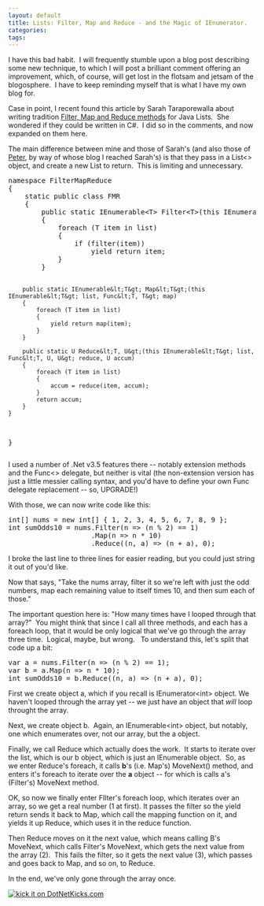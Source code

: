 ```yaml
---
layout: default
title: Lists: Filter, Map and Reduce - and the Magic of IEnumerator.
categories: 
tags: 
---
```


  <p>I have this bad habit.  I will frequently stumble upon a blog post describing some new technique, to which I will post a brilliant comment offering an improvement, which, of course, will get lost in the flotsam and jetsam of the blogosphere.  I have to keep reminding myself that is what I have my own blog for.</p>  <p>Case in point, I recent found this article by Sarah Taraporewalla about writing tradition <a href="http://sarahtaraporewalla.blogspot.com/2008/08/lists-filter-map-and-reduce.html" target="_blank">Filter, Map and Reduce methods</a> for Java Lists.  She wondered if they could be written in C#.  I did so in the comments, and now expanded on them here. </p>  <p>The main difference between mine and those of Sarah's (and also those of <a href="http://dotnet.org.za/pieter/archive/2008/08/17/filter-and-map-in-c.aspx" target="_blank">Peter</a>, by way of whose blog I reached Sarah's) is that they pass in a List&lt;&gt; object, and create a new List to return.  This is limiting and unnecessary.</p>  <pre class="c#">namespace FilterMapReduce
{
    static public class FMR
    {
        public static IEnumerable&lt;T&gt; Filter&lt;T&gt;(this IEnumerable&lt;T&gt; list, Func&lt;T, bool&gt; filter)
        {
            foreach (T item in list)
            {
                if (filter(item))
                    yield return item;
            }
        }

        public static IEnumerable&lt;T&gt; Map&lt;T&gt;(this IEnumerable&lt;T&gt; list, Func&lt;T, T&gt; map)
        {
            foreach (T item in list)
            {
                yield return map(item);
            }
        }

        public static U Reduce&lt;T, U&gt;(this IEnumerable&lt;T&gt; list, Func&lt;T, U, U&gt; reduce, U accum)
        {
            foreach (T item in list)
            {
                accum = reduce(item, accum);
            }
            return accum;
        }
    }
}</pre>

<p>I used a number of .Net v3.5 features there -- notably extension methods and the Func&lt;&gt; delegate, but neither is vital (the non-extension version has just a little messier calling syntax, and you'd have to define your own Func delegate replacement -- so, UPGRADE!)</p>

<p>With those, we can now write code like this:</p>

<pre class="c#">int[] nums = new int[] { 1, 2, 3, 4, 5, 6, 7, 8, 9 };
int sumOdds10 = nums.Filter(n =&gt; (n % 2) == 1)
                    .Map(n =&gt; n * 10)
                    .Reduce((n, a) =&gt; (n + a), 0);</pre>

<p>I broke the last line to three lines for easier reading, but you could just string it out of you'd like.</p>

<p>Now that says, "Take the nums array, filter it so we're left with just the odd numbers, map each remaining value to itself times 10, and then sum each of those."</p>

<p>The important question here is: "How many times have I looped through that array?"  You might think that since I call all three methods, and each has a foreach loop, that it would be only logical that we've go through the array three time.  Logical, maybe, but wrong.   To understand this, let's split that code up a bit:</p>

<pre class="c#">var a = nums.Filter(n =&gt; (n % 2) == 1);
var b = a.Map(n =&gt; n * 10);
int sumOdds10 = b.Reduce((n, a) =&gt; (n + a), 0);</pre>

<p>First we create object a, which if you recall is IEnumerator&lt;int&gt; object. We haven't looped through the array yet -- we just have an object that <em>will</em> loop throught the array.</p>

<p>Next, we create object b.  Again, an IEnumerable&lt;int&gt; object, but notably, one which enumerates over, not our array, but the a object.</p>

<p>Finally, we call Reduce which actually does the work.  It starts to iterate over the list, which is our b object, which is just an IEnumerable object.  So, as we enter Reduce's foreach, it calls <strong>b</strong>'s (i.e. Map's) MoveNext() method, and enters it's foreach to iterate over the <strong>a</strong> object -- for which is calls a's (Filter's) MoveNext method.  </p>

<p>OK, so now we finally enter FIlter's foreach loop, which iterates over an array, so we get a real number (1 at first). It passes the filter so the yield return sends it back to Map, which call the mapping function on it, and yields it up Reduce, which uses it in the reduce function.</p>

<p>Then Reduce moves on it the next value, which means calling B's MoveNext, which calls Filter's MoveNext, which gets the next value from the array (2).  This fails the filter, so it gets the next value (3), which passes and goes back to Map, and so on, to Reduce.</p>

<p>In the end, we've only gone through the array once.</p>
<a href="http://www.dotnetkicks.com/kick/?url=http%3a%2f%2fhonestillusion.com%2fblogs%2fblog_0%2farchive%2f2008%2f08%2f25%2flists-filter-map-and-reduce-and-the-magic-of-ienumerator.aspx"><img alt="kick it on DotNetKicks.com" src="http://www.dotnetkicks.com/Services/Images/KickItImageGenerator.ashx?url=http%3a%2f%2fhonestillusion.com%2fblogs%2fblog_0%2farchive%2f2008%2f08%2f25%2flists-filter-map-and-reduce-and-the-magic-of-ienumerator.aspx" border="0" /></a>